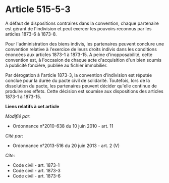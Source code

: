# Article 515-5-3

A défaut de dispositions contraires dans la convention, chaque partenaire est gérant de l'indivision et peut exercer les
pouvoirs reconnus par les articles 1873-6 à 1873-8. 

Pour l'administration des biens indivis, les partenaires peuvent conclure une convention relative à l'exercice de leurs
droits indivis dans les conditions énoncées aux articles 1873-1 à 1873-15. A peine d'inopposabilité, cette convention est, à
l'occasion de chaque acte d'acquisition d'un bien soumis à publicité foncière, publiée au fichier immobilier. 

Par dérogation à l'article 1873-3, la convention d'indivision est réputée conclue pour la durée du pacte civil de solidarité.
Toutefois, lors de la dissolution du pacte, les partenaires peuvent décider qu'elle continue de produire ses effets. Cette
décision est soumise aux dispositions des articles 1873-1 à 1873-15.

**Liens relatifs à cet article**

_Modifié par_:

  - Ordonnance n°2010-638 du 10 juin 2010 - art. 11

_Cité par_:

  - Ordonnance n°2013-516 du 20 juin 2013 - art. 2 (V)

_Cite_:

  - Code civil - art. 1873-1
  - Code civil - art. 1873-3
  - Code civil - art. 1873-6
